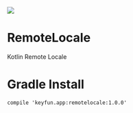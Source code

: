 <a href='https://bintray.com/keyfun/maven/remote-locale?source=watch' alt='Get automatic notifications about new "remote-locale" versions'><img src='https://www.bintray.com/docs/images/bintray_badge_color.png'></a>

# RemoteLocale
Kotlin Remote Locale


# Gradle Install
```
compile 'keyfun.app:remotelocale:1.0.0'
```